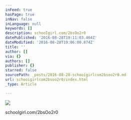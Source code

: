 ```yaml
---
inFeed: true
hasPage: true
inNav: false
inLanguage: null
keywords: []
description: schooIgirl.com/2bsOo2r0
datePublished: '2016-08-28T19:11:03.464Z'
dateModified: '2016-08-28T19:06:00.874Z'
title: ''
author: []
via: {}
authors: []
publisher: {}
starred: false
sourcePath: _posts/2016-08-28-schooigirlcom2bsoo2r0.md
url: schooigirlcom2bsoo2r0/index.html
_type: Article

---
```

![](https://the-grid-user-content.s3-us-west-2.amazonaws.com/0e070754-a5f5-4298-82e4-9d1478878daa.jpg)

schooIgirl.com/2bsOo2r0